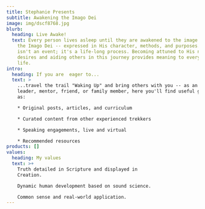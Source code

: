 ```yaml
---
title: Stephanie Presents
subtitle: Awakening the Imago Dei
image: img/dscf8768.jpg
blurb:
  heading: Live Awake!
  text: Every person lives asleep until they are awakened to the image of God --
    the Imago Dei -- expressed in His character, methods, and purposes. This
    isn't an event; it's a life-long process. Becoming attuned to His nature and
    desires and aiding others in this journey provides meaning to every part of
    life.
intro:
  heading: If you are  eager to...
  text: >
    ...travel the trail "Waking Up" and bring others with you -- as an educator,
    leader, mentor, friend, or family member, here you'll find useful gear such
    as:

    * Original posts, articles, and curriculum

    * Curated content from other experienced trekkers

    * Speaking engagements, live and virtual

    * Recommended resources
products: []
values:
  heading: My values
  text: >+
    Truth detailed in Scripture and displayed in
    Creation.                                                     

    Dynamic human development based on sound science.                                                                                 

    Common sense and real-world application.
---
```

